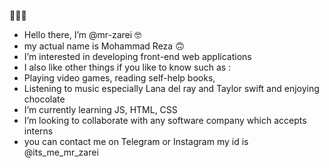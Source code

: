  🙋🏻‍♂️
- Hello there, I’m @mr-zarei 🤓
- my actual name is Mohammad Reza 🙃
- I’m interested in developing front-end web applications 
- I also like other things if you like to know such as :
- Playing video games, reading self-help books,
- Listening to music especially Lana del ray and Taylor swift and enjoying chocolate
- I’m currently learning JS, HTML, CSS
- I’m looking to collaborate with any software company which accepts interns
- you can contact me on Telegram or Instagram my id is @its_me_mr_zarei


